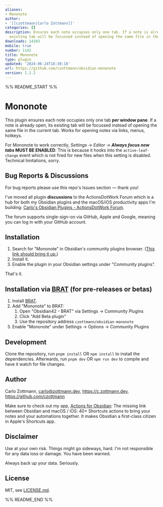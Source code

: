 ```yaml
---
aliases:
- Mononote
author:
- '[[czottmann|Carlo Zottmann]]'
categories: []
description: Ensures each note occupies only one tab. If a note is already open, its
  existing tab will be focussed instead of opening the same file in the current tab.
downloads: 14103
mobile: true
number: 1142
title: Mononote
type: plugin
updated: '2024-06-24T18:30:18'
url: https://github.com/czottmann/obsidian-mononote
version: 1.2.2
---
```


%% README_START %%

# Mononote

This plugin ensures each note occupies only one tab **per window pane**. If a note is already open, its existing tab will be focussed instead of opening the same file in the current tab. Works for opening notes via links, menus, hotkeys.

For Mononote to work correctly, _Settings_ → _Editor_ → **_Always focus new tabs_ MUST BE ENABLED**. This is because it hooks into the `active-leaf-change` event which is not fired for new files when this setting is disabled. Technical limitations, sorry.


## Bug Reports & Discussions

For bug reports please use this repo's Issues section — thank you!

I've moved all plugin **discussions** to the ActionsDotWork Forum which is a hub for both my Obsidian plugins and the macOS/iOS productivity apps I'm building: [Carlo's Obsidian Plugins - ActionsDotWork Forum](https://forum.actions.work/c/obsidian-plugins/8).

The forum supports single-sign-on via GitHub, Apple and Google, meaning you can log in with your GitHub account.


## Installation

1. Search for "Mononote" in Obsidian's community plugins browser. ([This link should bring it up.](https://obsidian.md/plugins?id=zottmann))
2. Install it.
3. Enable the plugin in your Obsidian settings under "Community plugins".

That's it.


## Installation via <abbr title="Beta Reviewers Auto-update Tester">BRAT</abbr> (for pre-releases or betas)

1. Install [BRAT](https://github.com/TfTHacker/obsidian42-brat).
2. Add "Mononote" to BRAT:
    1. Open "Obsidian42 - BRAT" via Settings → Community Plugins
    2. Click "Add Beta plugin"
    3. Use the repository address `czottmann/obsidian-mononote`
3. Enable "Mononote" under Settings → Options → Community Plugins


## Development

Clone the repository, run `pnpm install` OR `npm install` to install the dependencies.  Afterwards, run `pnpm dev` OR `npm run dev` to compile and have it watch for file changes.


## Author

Carlo Zottmann, <carlo@zottmann.dev>, https://c.zottmann.dev, https://github.com/czottmann

Make sure to check out my app, [Actions for Obsidian](https://actions.work/actions-for-obsidian?ref=github): The missing link between Obsidian and macOS / iOS: 40+ Shortcuts actions to bring your notes and your automations together. It makes Obsidian a first-class citizen in Apple's Shortcuts app.


## Disclaimer

Use at your own risk.  Things might go sideways, hard.  I'm not responsible for any data loss or damage.  You have been warned.

Always back up your data.  Seriously.


## License

MIT, see [LICENSE.md](LICENSE.md).


%% README_END %%